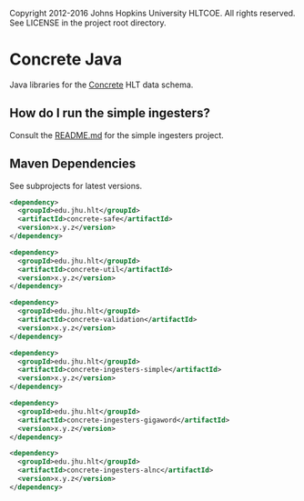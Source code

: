 Copyright 2012-2016 Johns Hopkins University HLTCOE. All rights
reserved. See LICENSE in the project root directory.

Concrete Java
========
Java libraries for the [Concrete](https://github.com/hltcoe/concrete) HLT data schema.

## How do I run the simple ingesters?
Consult the [README.md](ingesters/simple/README.md) for the simple ingesters project.

Maven Dependencies
----------

See subprojects for latest versions.

```xml
<dependency>
  <groupId>edu.jhu.hlt</groupId>
  <artifactId>concrete-safe</artifactId>
  <version>x.y.z</version>
</dependency>
```

```xml
<dependency>
  <groupId>edu.jhu.hlt</groupId>
  <artifactId>concrete-util</artifactId>
  <version>x.y.z</version>
</dependency>
```

```xml
<dependency>
  <groupId>edu.jhu.hlt</groupId>
  <artifactId>concrete-validation</artifactId>
  <version>x.y.z</version>
</dependency>
```

```xml
<dependency>
  <groupId>edu.jhu.hlt</groupId>
  <artifactId>concrete-ingesters-simple</artifactId>
  <version>x.y.z</version>
</dependency>
```

```xml
<dependency>
  <groupId>edu.jhu.hlt</groupId>
  <artifactId>concrete-ingesters-gigaword</artifactId>
  <version>x.y.z</version>
</dependency>
```

```xml
<dependency>
  <groupId>edu.jhu.hlt</groupId>
  <artifactId>concrete-ingesters-alnc</artifactId>
  <version>x.y.z</version>
</dependency>
```
